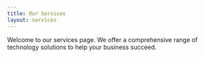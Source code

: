 ```yaml
---
title: Our Services
layout: services
---
```


Welcome to our services page. We offer a comprehensive range of technology solutions to help your business succeed.